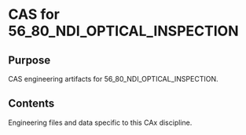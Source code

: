 # CAS for 56_80_NDI_OPTICAL_INSPECTION

## Purpose
CAS engineering artifacts for 56_80_NDI_OPTICAL_INSPECTION.

## Contents
Engineering files and data specific to this CAx discipline.
